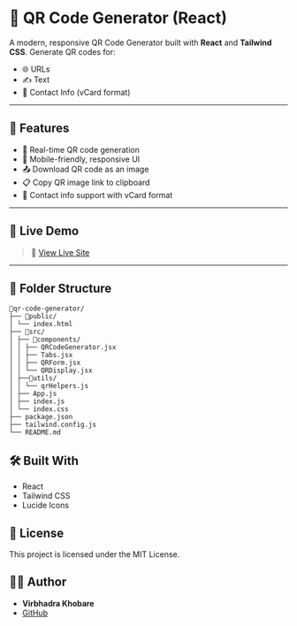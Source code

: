 # 🔳 QR Code Generator (React)

A modern, responsive QR Code Generator built with **React** and **Tailwind CSS**. Generate QR codes for:
- 🌐 URLs
- ✍️ Text
- 👤 Contact Info (vCard format)

---

## 🚀 Features

- 🔄 Real-time QR code generation
- 📱 Mobile-friendly, responsive UI
- 📤 Download QR code as an image
- 📋 Copy QR image link to clipboard
- 👥 Contact info support with vCard format

---

## 📸 Live Demo

> 🔗 [View Live Site](https://qr-code-generator-weld-eta.vercel.app/)

---

## 📂 Folder Structure

```
📂qr-code-generator/
├── 📂public/
│ └── index.html
├── 📂src/
│ ├── 📂components/
│ │ ├── QRCodeGenerator.jsx
│ │ ├── Tabs.jsx
│ │ ├── QRForm.jsx
│ │ └── QRDisplay.jsx
│ ├──📂utils/
│ │ └── qrHelpers.js
│ ├── App.js
│ ├── index.js
│ └── index.css
├── package.json
├── tailwind.config.js
└── README.md
```

## 🛠 Built With

- React
- Tailwind CSS
- Lucide Icons
  

## 📜 License
This project is licensed under the MIT License.

## 👨‍💻 Author

- **Virbhadra Khobare**
- [GitHub](https://github.com/virabhadrakhobare)

